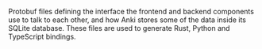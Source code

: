 Protobuf files defining the interface the frontend and backend components use to talk to each other,
and how Anki stores some of the data inside its SQLite database. These files are used to generate Rust,
Python and TypeScript bindings.
